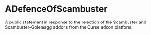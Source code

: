 # ADefenceOfScambuster
A public statement in response to the rejection of the Scambuster and Scambuster-Golemagg addons from the Curse addon platform.
